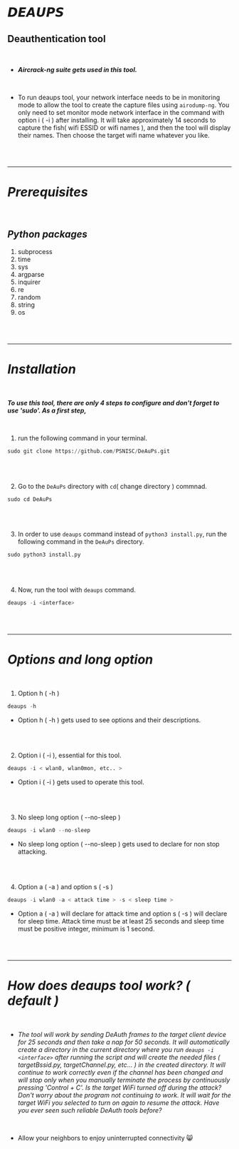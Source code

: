 # 𝘿𝙀𝘼𝙐𝙋𝙎

## Deauthentication tool

<br>

- ***Aircrack-ng suite gets used in this tool.***

<br>

- To run deaups tool, your network interface needs to be in monitoring mode to allow the tool to create the capture files using `airodump-ng`. You only need to set monitor mode network interface in the command with option i ( -i ) after installing. It will take approximately 14 seconds to capture the fish( wifi ESSID or wifi names ), and then the tool will display their names. Then choose the target wifi name whatever you like.

<br>

<br>

***

# ***Prerequisites***

<br>

## ***Python packages***

1. subprocess
2. time
3. sys
4. argparse
5. inquirer
6. re
7. random
8. string
9. os

<br>

<br>

***

# ***Installation***

<br>

***To use this tool, there are only 4 steps to configure and don't forget to use 'sudo'. As a first step,***

<br>

1. run the following command in your terminal.

```python
sudo git clone https://github.com/PSNISC/DeAuPs.git
```

<br>

<br>


2. Go to the `DeAuPs` directory with `cd`( change directory ) commnad.


```python
sudo cd DeAuPs
```

<br>

<br>

3. In order to use `deaups` command instead of `python3 install.py`, run the following command in the `DeAuPs` directory.

```python
sudo python3 install.py
```


<br>

<br>

4. Now, run the tool with `deaups` command.


```python
deaups -i <interface>
```
<br>

<br>

***

# ***Options and long option***

<br>

1. Option h ( -h )
```python
deaups -h
```
- Option h ( -h ) gets used to see options and their descriptions.

<br>

<br>

2. Option i ( -i ), essential for this tool.
```python
deaups -i < wlan0, wlan0mon, etc.. >
```
- Option i ( -i ) gets used to operate this tool.

<br>

<br>

3. No sleep long option ( --no-sleep )
```python
deaups -i wlan0 --no-sleep
```
- No sleep long option ( --no-sleep ) gets used to declare for non stop attacking.

<br>

<br>

4. Option a ( -a ) and option s ( -s )
```python
deaups -i wlan0 -a < attack time > -s < sleep time >
```
- Option a ( -a ) will declare for attack time and option s ( -s ) will declare for sleep time. Attack time must be at least 25 seconds and sleep time must be positive integer, minimum is 1 second.

<br>

<br>

***

# ***How does deaups tool work? ( default )***

<br>

- *The tool will work by sending DeAuth frames to the target client device for 25 seconds and then take a nap for 50 seconds. It will automatically create a directory in the current directory where you run `deaups -i <interface>` after running the script and will create the needed files ( targetBssid.py, targetChannel.py, etc... ) in the created directory. It will continue to work correctly even if the channel has been changed and will stop only when you manually terminate the process by continuously pressing 'Control + C'. Is the target WiFi turned off during the attack? Don't worry about the program not continuing to work. It will wait for the target WiFi you selected to turn on again to resume the attack. Have you ever seen such reliable DeAuth tools before?*

<br>


- Allow your neighbors to enjoy uninterrupted connectivity 😸

<br>
